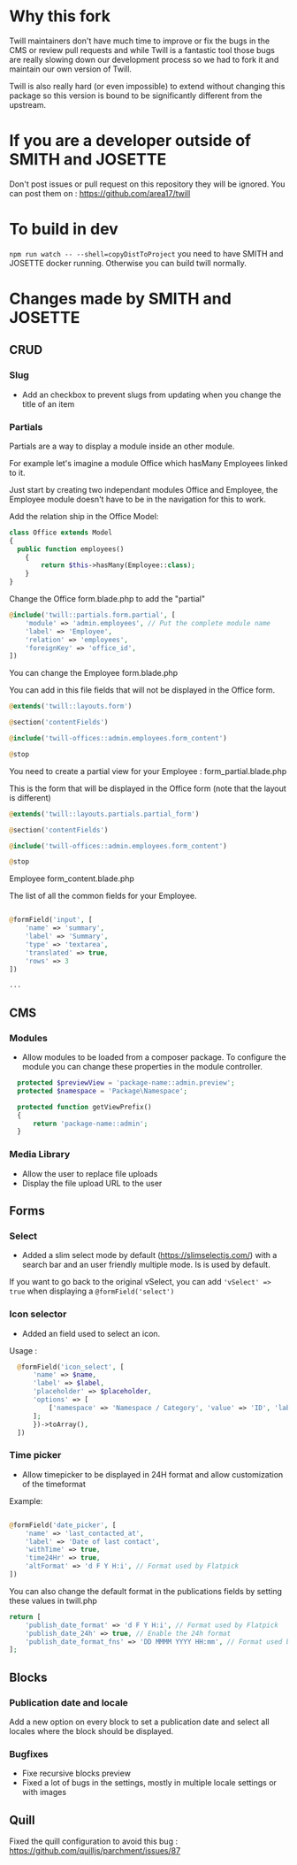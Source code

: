 # Why this fork

Twill maintainers don't have much time to improve or fix the bugs in the CMS or review pull requests and while Twill is a fantastic tool those bugs are really slowing down our development process so we had to fork it and maintain our own version of Twill.

Twill is also really hard (or even impossible) to extend without changing this package so this version is bound to be significantly different from the upstream.

# If you are a developer outside of SMITH and JOSETTE

Don't post issues or pull request on this repository they will be ignored. You can post them on : https://github.com/area17/twill

# To build in dev

`npm run watch -- --shell=copyDistToProject` you need to have SMITH and JOSETTE docker running. Otherwise you can build twill normally.

# Changes made by SMITH and JOSETTE

## CRUD

### Slug

* Add an checkbox to prevent slugs from updating when you change the title of an item

### Partials

Partials are a way to display a module inside an other module.

For example let's imagine a module Office which hasMany Employees linked to it.

Just start by creating two independant modules Office and Employee, the Employee module doesn't have to be in the navigation for this to work.


Add the relation ship in the Office Model:

```php
class Office extends Model
{
  public function employees()
    {
        return $this->hasMany(Employee::class);
    }
}
```

Change the Office form.blade.php to add the "partial"


```php
@include('twill::partials.form.partial', [
    'module' => 'admin.employees', // Put the complete module name
    'label' => 'Employee',
    'relation' => 'employees',
    'foreignKey' => 'office_id',
])
```

You can change the Employee form.blade.php

You can add in this file fields that will not be displayed in the Office form.

```php
@extends('twill::layouts.form')

@section('contentFields')

@include('twill-offices::admin.employees.form_content')

@stop

```

You need to create a partial view for your Employee : form_partial.blade.php

This is the form that will be displayed in the Office form (note that the layout is different)

```php
@extends('twill::layouts.partials.partial_form')

@section('contentFields')

@include('twill-offices::admin.employees.form_content')

@stop

```

Employee form_content.blade.php

The list of all the common fields for your Employee.

```php

@formField('input', [
    'name' => 'summary',
    'label' => 'Summary',
    'type' => 'textarea',
    'translated' => true,
    'rows' => 3
])

...

```

## CMS

### Modules

* Allow modules to be loaded from a composer package. To configure the module you can change these properties in the module controller.

```php
  protected $previewView = 'package-name::admin.preview';
  protected $namespace = 'Package\Namespace';

  protected function getViewPrefix()
  {
      return 'package-name::admin';
  }
```

### Media Library

* Allow the user to replace file uploads
* Display the file upload URL to the user

## Forms

### Select

* Added a slim select mode by default (https://slimselectjs.com/) with a search bar and an user friendly multiple mode. Is is used by default.

If you want to go back to the original vSelect, you can add `'vSelect' => true` when displaying a `@formField('select')` 

### Icon selector

* Added an field used to select an icon.

Usage :

```php
  @formField('icon_select', [
      'name' => $name,
      'label' => $label,
      'placeholder' => $placeholder,
      'options' => [
          ['namespace' => 'Namespace / Category', 'value' => 'ID', 'label' => 'TITLE', 'html' => "<div class='icon'>" .File::get(base_path($SVG_ICON_FILE)). "</div><div>$TITLE</div>"],...
      ];
      })->toArray(),
  ])
```

### Time picker

* Allow timepicker to be displayed in 24H format and allow customization of the timeformat

Example:

```php

@formField('date_picker', [
    'name' => 'last_contacted_at',
    'label' => 'Date of last contact',
    'withTime' => true,
    'time24Hr' => true,
    'altFormat' => 'd F Y H:i', // Format used by Flatpick
])

```

You can also change the default format in the publications fields by setting these values in twill.php

```php
return [
    'publish_date_format' => 'd F Y H:i', // Format used by Flatpick
    'publish_date_24h' => true, // Enable the 24h format
    'publish_date_format_fns' => 'DD MMMM YYYY HH:mm', // Format used by date-fns
];
```

## Blocks

### Publication date and locale

Add a new option on every block to set a publication date and select all locales where the block should be displayed.

### Bugfixes

* Fixe recursive blocks preview
* Fixed a lot of bugs in the settings, mostly in multiple locale settings or with images

## Quill

Fixed the quill configuration to avoid this bug : https://github.com/quilljs/parchment/issues/87

